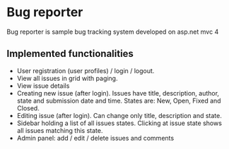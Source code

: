 # Bug reporter

Bug reporter is sample bug tracking system developed on asp.net mvc 4


 ## Implemented functionalities
 
 * User registration (user profiles) / login / logout.
 * View all issues in grid with paging.
 * View issue details
 * Creating new issue (after login). Issues have title, description, author, state and submission date and time. States are: New, Open, Fixed and Closed.
 * Editing issue (after login). Can change only title, description and state.
 * Sidebar holding a list of all issues states. Clicking at issue state shows all issues matching this state.
 * Admin panel: add / edit / delete issues and comments
